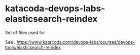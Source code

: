 # katacoda-devops-labs-elasticsearch-reindex

Set of files used for

See : https://www.katacoda.com/devops-labs/courses/devops-tools/elasticsearch-reindex
